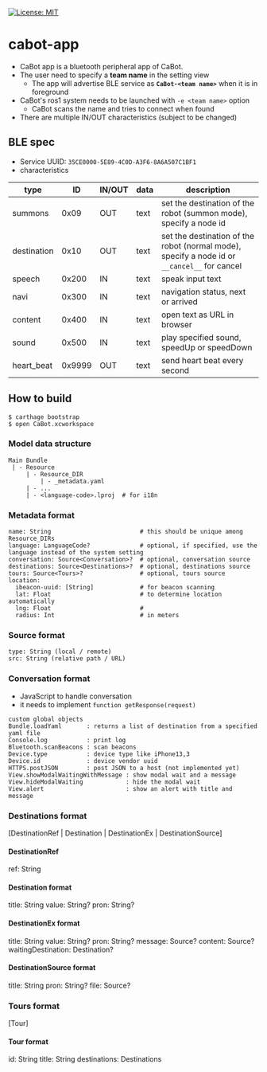 [![License: MIT](https://img.shields.io/badge/License-MIT-yellow.svg)](https://opensource.org/licenses/MIT)
# cabot-app

- CaBot app is a bluetooth peripheral app of CaBot. 
- The user need to specify a **team name** in the setting view
  - The app will advertise BLE service as **`CaBot-<team name>`** when it is in foreground
- CaBot's ros1 system needs to be launched with `-e <team name>` option
  - CaBot scans the name and tries to connect when found
- There are multiple IN/OUT characteristics (subject to be changed)
	
## BLE spec

- Service UUID: `35CE0000-5E89-4C0D-A3F6-8A6A507C1BF1`
- characteristics

type|ID|IN/OUT|data|description
---|---|---|---|---
summons|0x09|OUT|text|set the destination of the robot (summon mode), specify a node id
destination|0x10|OUT|text|set the destination of the robot (normal mode), specify a node id or `__cancel__` for cancel
speech|0x200|IN|text|speak input text
navi|0x300|IN|text|navigation status, next or arrived
content|0x400|IN|text|open text as URL in browser
sound|0x500|IN|text|play specified sound, speedUp or speedDown
heart_beat|0x9999|OUT|text|send heart beat every second

## How to build

```
$ carthage bootstrap
$ open CaBot.xcworkspace
```

### Model data structure
```
Main Bundle
 | - Resource
     | - Resource_DIR
         | - _metadata.yaml
	 | - ...
	 | - <language-code>.lproj  # for i18n
```

### Metadata format
```
name: String                         # this should be unique among Resource_DIRs
language: LanguageCode?              # optional, if specified, use the language instead of the system setting
conversation: Source<Conversation>?  # optional, conversation source
destinations: Source<Destinations>?  # optional, destinations source
tours: Source<Tours>?                # optional, tours source
location:
  ibeacon-uuid: [String]             # for beacon scanning
  lat: Float                         # to determine location automatically
  lng: Float                         #
  radius: Int                        # in meters
```

### Source format
```
type: String (local / remote)
src: String (relative path / URL)
```

### Conversation format
- JavaScript to handle conversation
- it needs to implement `function getResponse(request)`
```
custom global objects
Bundle.loadYaml       : returns a list of destination from a specified yaml file
Console.log           : print log
Bluetooth.scanBeacons : scan beacons
Device.type           : device type like iPhone13,3
Device.id             : device vendor uuid
HTTPS.postJSON        : post JSON to a host (not implemented yet)
View.showModalWaitingWithMessage : show modal wait and a message
View.hideModalWaiting            : hide the modal wait
View.alert                       : show an alert with title and message
```

### Destinations format
[DestinationRef | Destination | DestinationEx | DestinationSource]

#### DestinationRef
ref: String

#### Destination format
title: String
value: String?
pron: String?

#### DestinationEx format
title: String
value: String?
pron: String?
message: Source?
content: Source?
waitingDestination: Destination?

#### DestinationSource format
title: String
pron: String?
file:  Source?

### Tours format
[Tour]

#### Tour format
id: String
title: String
destinations: Destinations
